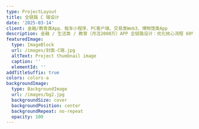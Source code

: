 ```yaml
---
type: ProjectLayout
title: 全链路 C 端设计
date: '2025-03-14'
client: 金融/教育类App、租车小程序、PC客户端、交易类Web3、博物馆类App
description: 金融 / 生活类 / 教育（月活2000万）APP 全链路设计：优化核心流程 60% 操作步骤，用户留存率提升 22%，输出多端适配设计系统！
featuredImage:
  type: ImageBlock
  url: /images/封面-C端.jpg
  altText: Project thumbnail image
  caption: ''
  elementId: ''
addTitleSuffix: true
colors: colors-a
backgroundImage:
  type: BackgroundImage
  url: /images/bg2.jpg
  backgroundSize: cover
  backgroundPosition: center
  backgroundRepeat: no-repeat
  opacity: 100
---
```

